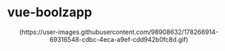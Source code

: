 # vue-boolzapp
<div align="center">
(https://user-images.githubusercontent.com/98908632/178266914-69316548-cdbc-4eca-a9ef-cdd942b0fc8d.gif)
</div>
